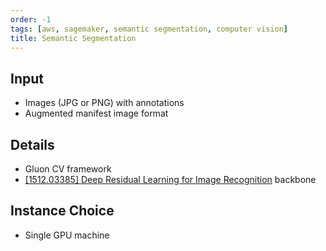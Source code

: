 ```yaml
---
order: -1
tags: [aws, sagemaker, semantic segmentation, computer vision]
title: Semantic Segmentation
---
```


## Input

- Images (JPG or PNG) with annotations
- Augmented manifest image format

## Details

- Gluon CV framework
- [[1512.03385] Deep Residual Learning for Image Recognition](https://arxiv.org/abs/1512.03385) backbone

## Instance Choice

- Single GPU machine